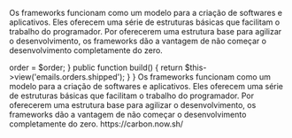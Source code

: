 Os frameworks funcionam como um modelo para a criação de softwares e aplicativos. Eles oferecem uma série de estruturas básicas que facilitam o trabalho do programador. Por oferecerem uma estrutura base para agilizar o desenvolvimento, os frameworks dão a vantagem de não começar o desenvolvimento completamente do zero.

<?php
 
namespace App\Mail;
 
use App\Models\Order;
use Illuminate\Bus\Queueable;
use Illuminate\Mail\Mailable;
use Illuminate\Queue\SerializesModels;
 
class OrderShipped extends Mailable
{
    use Queueable, SerializesModels;
     public $order;
     public function __construct(Order $order)
    {
        $this->order = $order;
    }
     public function build()
    {
        return $this->view('emails.orders.shipped');
    }
}


Os frameworks funcionam como um modelo para a criação de softwares e aplicativos. Eles oferecem uma série de estruturas básicas que facilitam o trabalho do programador. Por oferecerem uma estrutura base para agilizar o desenvolvimento, os frameworks dão a vantagem de não começar o desenvolvimento completamente do zero.


https://carbon.now.sh/
